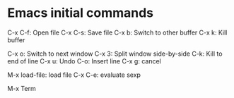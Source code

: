 # Emacs initial commands

C-x C-f: Open file
C-x C-s: Save file
C-x b: Switch to other buffer
C-x k: Kill buffer

C-x o: Switch to next window
C-x 3: Split window side-by-side
C-k: Kill to end of line
C-x u: Undo
C-o: Insert line
C-x g: cancel

M-x load-file: load file
C-x C-e: evaluate sexp

M-x Term